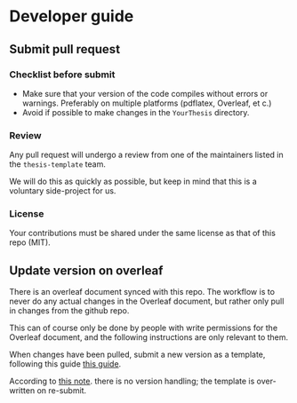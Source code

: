 # Developer guide

## Submit pull request

### Checklist before submit
- Make sure that your version of the code compiles without errors or warnings.
Preferably on multiple platforms (pdflatex, Overleaf, et c.)
- Avoid if possible to make changes in the `YourThesis` directory.

### Review
Any pull request will undergo a review from one of the maintainers listed in the `thesis-template` team.

We will do this as quickly as possible, but keep in mind that this is a voluntary side-project for us.

### License

Your contributions must be shared under the same license as that of this repo (MIT).

## Update version on overleaf

There is an overleaf document synced with this repo.
The workflow is to never do any actual changes in the Overleaf document,
but rather only pull in changes from the github repo.

This can of course only be done by people with write permissions for the Overleaf document,
and the following instructions are only relevant to them.

When changes have been pulled, submit a new version as a template,
following this guide [this guide](https://www.overleaf.com/learn/how-to/How_do_I_update_a_template,_example_or_article_I%27ve_published_in_the_Overleaf_gallery%3F).

According to [this note](https://www.overleaf.com/learn/how-to/How_do_I_update_a_template,_example_or_article_I%27ve_published_in_the_Overleaf_gallery%3F).
there is no version handling; the template is over-written on re-submit.
